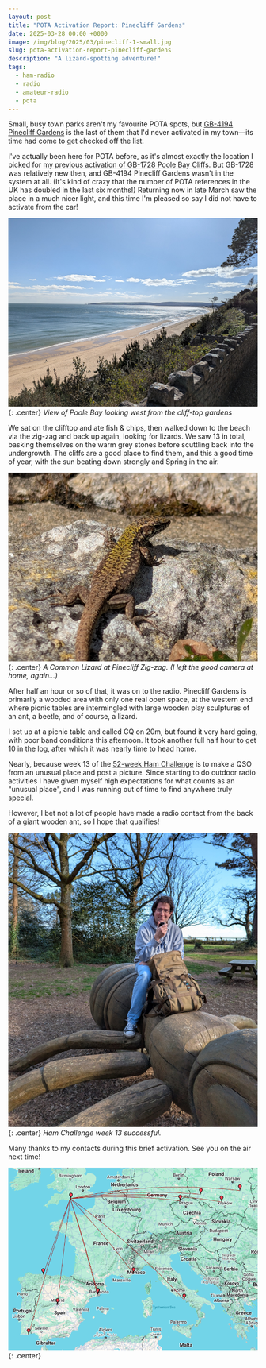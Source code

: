 ```yaml
---
layout: post
title: "POTA Activation Report: Pinecliff Gardens"
date: 2025-03-28 00:00 +0000
image: /img/blog/2025/03/pinecliff-1-small.jpg
slug: pota-activation-report-pinecliff-gardens
description: "A lizard-spotting adventure!"
tags:
  - ham-radio
  - radio
  - amateur-radio
  - pota
---
```


Small, busy town parks aren't my favourite POTA spots, but [GB-4194 Pinecliff Gardens](https://pota.app/#/park/GB-4194) is the last of them that I'd never activated in my town&mdash;its time had come to get checked off the list.

I've actually been here for POTA before, as it's almost exactly the location I picked for [my previous activation of GB-1728 Poole Bay Cliffs](/blog/pota-activation-report-canford-cliffs/). But GB-1728 was relatively new then, and GB-4194 Pinecliff Gardens wasn't in the system at all. (It's kind of crazy that the number of POTA references in the UK has doubled in the last six months!) Returning now in late March saw the place in a much nicer light, and this time I'm pleased so say I did not have to activate from the car!

![A photo of beach and sea with the Purbecks in the background](/img/blog/2025/03/pinecliff-2.jpg){: .center}
*View of Poole Bay looking west from the cliff-top gardens*

We sat on the clifftop and ate fish &amp; chips, then walked down to the beach via the zig-zag and back up again, looking for lizards. We saw 13 in total, basking themselves on the warm grey stones before scuttling back into the undergrowth. The cliffs are a good place to find them, and this a good time of year, with the sun beating down strongly and Spring in the air.

![A photo of a brown lizard on light grey stone](/img/blog/2025/03/pinecliff-1.jpg){: .center}
*A Common Lizard at Pinecliff Zig-zag. (I left the good camera at home, again...)*

After half an hour or so of that, it was on to the radio. Pinecliff Gardens is primarily a wooded area with only one real open space, at the western end where picnic tables are intermingled with large wooden play sculptures of an ant, a beetle, and of course, a lizard.

I set up at a picnic table and called CQ on 20m, but found it very hard going, with poor band conditions this afternoon. It took another full half hour to get 10 in the log, after which it was nearly time to head home.

Nearly, because week 13 of the [52-week Ham Challenge](https://hamchallenge.org/) is to make a QSO from an unusual place and post a picture. Since starting to do outdoor radio activities I have given myself high expectations for what counts as an "unusual place", and I was running out of time to find anywhere truly special.

However, I bet not a lot of people have made a radio contact from the back of a giant wooden ant, so I hope that qualifies!

![Me sat on a large wooden ant sculpture in a park. I have a rucksack in front of me and a microphone in my hand. A vertical antenna is in the trees in the distance.](/img/blog/2025/03/pinecliff-3.jpg){: .center}
*Ham Challenge week 13 successful.*

Many thanks to my contacts during this brief activation. See you on the air next time!

![Map of contacts](/img/blog/2025/03/pinecliff-map.png){: .center}

